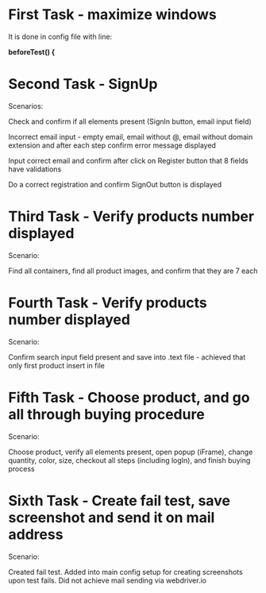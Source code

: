 # First Task - maximize windows

It is done in config file with line:

**beforeTest() {**

# Second Task - SignUp

Scenarios:

Check and confirm if all elements present (SignIn button, email input field)

Incorrect email input - empty email, email without @, email without domain extension and after each step confirm error message displayed

Input correct email and confirm after click on Register button that 8 fields have validations

Do a correct registration and confirm SignOut button is displayed

# Third Task - Verify products number displayed

Scenario:

Find all containers, find all product images, and confirm that they are 7 each

# Fourth Task - Verify products number displayed

Scenario:

Confirm search input field present and save into .text file - achieved that only first product insert in file


# Fifth Task - Choose product, and go all through buying procedure

Scenario:

Choose product, verify all elements present, open popup (iFrame), change quantity, color, size, checkout all steps (including logIn), and finish buying process

# Sixth Task - Create fail test, save screenshot and send it on mail address

Scenario:

Created fail test. Added into main config setup for creating screenshots upon test fails.
Did not achieve mail sending via webdriver.io

